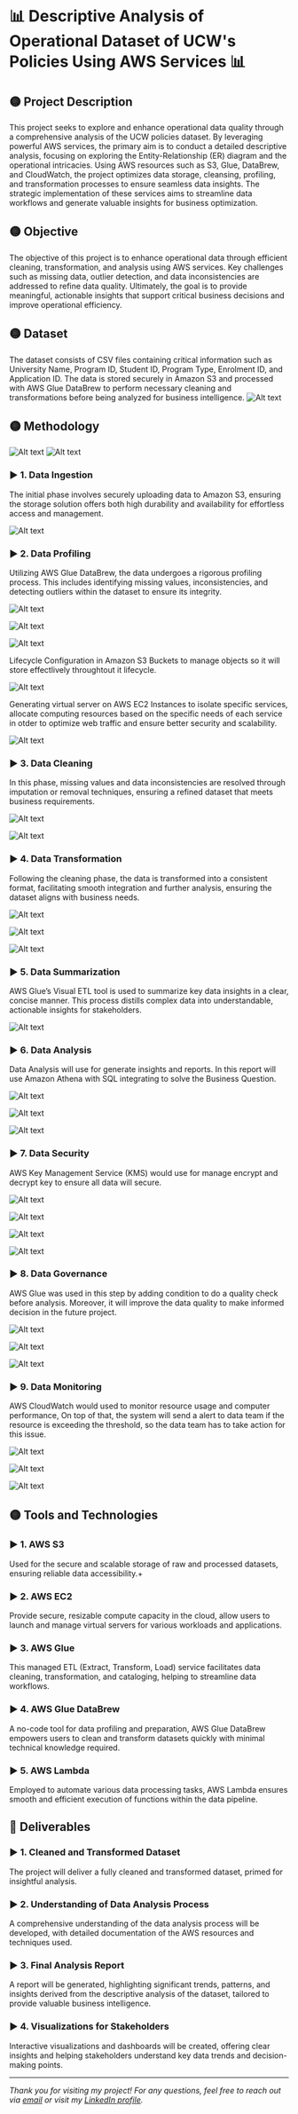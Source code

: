 # 📊 Descriptive Analysis of Operational Dataset of UCW's Policies Using AWS Services 📊

## 🟡 Project Description
This project seeks to explore and enhance operational data quality through a comprehensive analysis of the UCW policies dataset. By leveraging powerful AWS services, the primary aim is to conduct a detailed descriptive analysis, focusing on exploring the Entity-Relationship (ER) diagram and the operational intricacies. Using AWS resources such as S3, Glue, DataBrew, and CloudWatch, the project optimizes data storage, cleansing, profiling, and transformation processes to ensure seamless data insights. The strategic implementation of these services aims to streamline data workflows and generate valuable insights for business optimization.

## 🟡 Objective
The objective of this project is to enhance operational data through efficient cleaning, transformation, and analysis using AWS services. Key challenges such as missing data, outlier detection, and data inconsistencies are addressed to refine data quality. Ultimately, the goal is to provide meaningful, actionable insights that support critical business decisions and improve operational efficiency.

## 🟡 Dataset
The dataset consists of CSV files containing critical information such as University Name, Program ID, Student ID, Program Type, Enrolment ID, and Application ID. The data is stored securely in Amazon S3 and processed with AWS Glue DataBrew to perform necessary cleaning and transformations before being analyzed for business intelligence.
![Alt text](images/ER-Diagram.png)

## 🟡 Methodology

![Alt text](images/Sum_Dia.png)
![Alt text](images/Sum_Dia_2.png)

### ▶️ 1. Data Ingestion
The initial phase involves securely uploading data to Amazon S3, ensuring the storage solution offers both high durability and availability for effortless access and management.

![Alt text](images/Weekly-Ac2.png)

### ▶️ 2. Data Profiling
Utilizing AWS Glue DataBrew, the data undergoes a rigorous profiling process. This includes identifying missing values, inconsistencies, and detecting outliers within the dataset to ensure its integrity.

![Alt text](images/Ins-list-prf.png)

![Alt text](images/Ins-list-prf-2.png)

![Alt text](images/cur-list-prf-2.png)

Lifecycle Configuration in Amazon S3 Buckets to manage objects so it will store effectlively throughtout it lifecycle.

![Alt text](images/LifeCycle.png)

Generating virtual server on AWS EC2 Instances to isolate specific services, allocate computing resources based on the specific needs of each service in otder to optimize web traffic and ensure better security and scalability.

![Alt text](images/windowshell.png)

### ▶️ 3. Data Cleaning
In this phase, missing values and data inconsistencies are resolved through imputation or removal techniques, ensuring a refined dataset that meets business requirements.

![Alt text](images/System.png)

![Alt text](images/User.png)

### ▶️ 4. Data Transformation
Following the cleaning phase, the data is transformed into a consistent format, facilitating smooth integration and further analysis, ensuring the dataset aligns with business needs.

![Alt text](images/DataBrew6.png)

![Alt text](images/Sys6.png)

![Alt text](images/User6.png)

### ▶️ 5. Data Summarization
AWS Glue’s Visual ETL tool is used to summarize key data insights in a clear, concise manner. This process distills complex data into understandable, actionable insights for stakeholders.

![Alt text](images/Adm-ETL.png)

### ▶️ 6. Data Analysis
Data Analysis will use for generate insights and reports. In this report will use Amazon Athena with SQL integrating to solve the Business Question.

![Alt text](images/BQ1.png)

![Alt text](images/BQ2.png)

![Alt text](images/BQ3.png)

### ▶️ 7. Data Security
AWS Key Management Service (KMS) would use for manage encrypt and decrypt key to ensure all data will secure.

![Alt text](images/KMS.png)

![Alt text](images/Bucket_Versioning.png)

![Alt text](images/Bucket_Versioning_2.png)

![Alt text](images/Replication.png)

### ▶️ 8. Data Governance
AWS Glue was used in this step by adding condition to do a quality check before analysis. Moreover, it will improve the data quality to make informed decision in the future project.

![Alt text](images/ETL_8.png)

![Alt text](images/Passed_8.png)

![Alt text](images/Failed_8.png)

### ▶️ 9. Data Monitoring
AWS CloudWatch would used to monitor resource usage and computer performance, On top of that, the system will send a alert to data team if the resource is exceeding the threshold, so the data team has to take action for this issue.

![Alt text](images/Dashboard.png)

![Alt text](images/CloudTrail.png)

![Alt text](images/CloudTrail2.png)

## 🟡 Tools and Technologies

### ▶️ 1. AWS S3
Used for the secure and scalable storage of raw and processed datasets, ensuring reliable data accessibility.+

### ▶️ 2. AWS EC2
Provide secure, resizable compute capacity in the cloud, allow users to launch and manage virtual servers for various workloads and applications.

### ▶️ 3. AWS Glue
This managed ETL (Extract, Transform, Load) service facilitates data cleaning, transformation, and cataloging, helping to streamline data workflows.

### ▶️ 4. AWS Glue DataBrew
A no-code tool for data profiling and preparation, AWS Glue DataBrew empowers users to clean and transform datasets quickly with minimal technical knowledge required.

### ▶️ 5. AWS Lambda
Employed to automate various data processing tasks, AWS Lambda ensures smooth and efficient execution of functions within the data pipeline.

## 🚀 Deliverables

### ▶️ 1. Cleaned and Transformed Dataset
The project will deliver a fully cleaned and transformed dataset, primed for insightful analysis.

### ▶️ 2. Understanding of Data Analysis Process
A comprehensive understanding of the data analysis process will be developed, with detailed documentation of the AWS resources and techniques used.

### ▶️ 3. Final Analysis Report
A report will be generated, highlighting significant trends, patterns, and insights derived from the descriptive analysis of the dataset, tailored to provide valuable business intelligence.

### ▶️ 4. Visualizations for Stakeholders
Interactive visualizations and dashboards will be created, offering clear insights and helping stakeholders understand key data trends and decision-making points.

---

*Thank you for visiting my project! For any questions, feel free to reach out via [email](mailto:your-email@example.com) or visit my [LinkedIn profile](https://www.linkedin.com/in/your-linkedin).*
